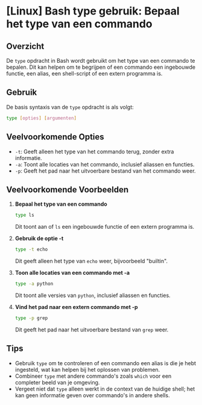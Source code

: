 # [Linux] Bash type gebruik: Bepaal het type van een commando

## Overzicht
De `type` opdracht in Bash wordt gebruikt om het type van een commando te bepalen. Dit kan helpen om te begrijpen of een commando een ingebouwde functie, een alias, een shell-script of een extern programma is.

## Gebruik
De basis syntaxis van de `type` opdracht is als volgt:

```bash
type [opties] [argumenten]
```

## Veelvoorkomende Opties
- `-t`: Geeft alleen het type van het commando terug, zonder extra informatie.
- `-a`: Toont alle locaties van het commando, inclusief aliassen en functies.
- `-p`: Geeft het pad naar het uitvoerbare bestand van het commando weer.

## Veelvoorkomende Voorbeelden

1. **Bepaal het type van een commando**
   ```bash
   type ls
   ```
   Dit toont aan of `ls` een ingebouwde functie of een extern programma is.

2. **Gebruik de optie -t**
   ```bash
   type -t echo
   ```
   Dit geeft alleen het type van `echo` weer, bijvoorbeeld "builtin".

3. **Toon alle locaties van een commando met -a**
   ```bash
   type -a python
   ```
   Dit toont alle versies van `python`, inclusief aliassen en functies.

4. **Vind het pad naar een extern commando met -p**
   ```bash
   type -p grep
   ```
   Dit geeft het pad naar het uitvoerbare bestand van `grep` weer.

## Tips
- Gebruik `type` om te controleren of een commando een alias is die je hebt ingesteld, wat kan helpen bij het oplossen van problemen.
- Combineer `type` met andere commando's zoals `which` voor een completer beeld van je omgeving.
- Vergeet niet dat `type` alleen werkt in de context van de huidige shell; het kan geen informatie geven over commando's in andere shells.